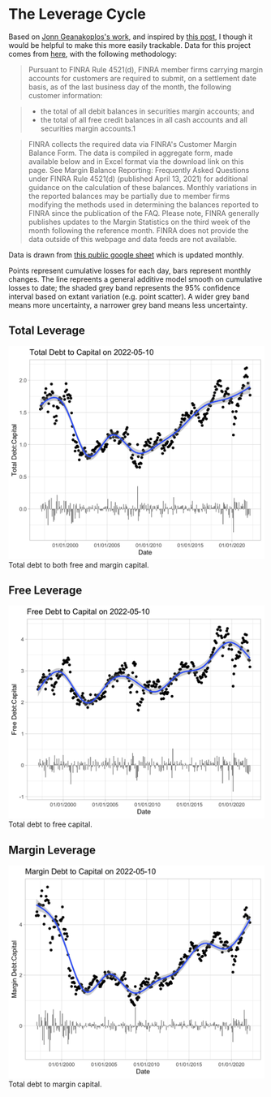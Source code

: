 # The Leverage Cycle

Based on [Jonn Geanakoplos's work](https://www.journals.uchicago.edu/doi/full/10.1086/648285), and inspired by [this post](https://www.reddit.com/r/investing/comments/um57l8/bursting_a_leveraged_bubble_invest_once_markets/), I though it would be helpful to make this more easily trackable. Data for this project comes from [here](https://www.finra.org/investors/learn-to-invest/advanced-investing/margin-statistics), with the following methodology:


> Pursuant to FINRA Rule 4521(d), FINRA member firms carrying margin accounts for customers are required to submit, on a settlement date basis, as of the last business day of the month, the following customer information:

> * the total of all debit balances in securities margin accounts; and
> * the total of all free credit balances in all cash accounts and all securities margin accounts.1

> FINRA collects the required data via FINRA's Customer Margin Balance Form. The data is compiled in aggregate form, made available below and in Excel format via the download link on this page. See Margin Balance Reporting: Frequently Asked Questions under FINRA Rule 4521(d) (published April 13, 2021) for additional guidance on the calculation of these balances. Monthly variations in the reported balances may be partially due to member firms modifying the methods used in determining the balances reported to FINRA since the publication of the FAQ. Please note, FINRA generally publishes updates to the Margin Statistics on the third week of the month following the reference month. FINRA does not provide the data outside of this webpage and data feeds are not available.

Data is drawn from [this public google sheet](https://docs.google.com/spreadsheets/d/1Qq2EYhEZeQfszqlYD-lyEsa6VJcGZSq4V9KabMUf2fE/edit?usp=sharing) which is updated monthly. 

Points represent cumulative losses for each day, bars represent monthly changes. The line repreents a general additive model smooth on cumulative losses to date; the shaded grey band represents the 95% confidence interval based on extant variation (e.g. point scatter). A wider grey band means more uncertainty, a narrower grey band means less uncertainty. 


## Total Leverage
![alt text](https://raw.githubusercontent.com/leedrake5/LVTA/master/Plots/lvta_total.jpg?)
Total debt to both free and margin capital. 

## Free Leverage
![alt text](https://raw.githubusercontent.com/leedrake5/LVTA/master/Plots/lvta_free.jpg?)
Total debt to free capital. 

## Margin Leverage
![alt text](https://raw.githubusercontent.com/leedrake5/LVTA/master/Plots/lvta_margin.jpg?)
Total debt to margin capital. 
